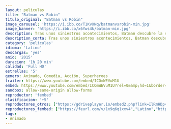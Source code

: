 ```yaml
---
layout: peliculas
title: "Batman vs Robin"
titulo_original: "Batman vs Robin"
image_carousel: 'https://i.ibb.co/T1KvXNq/batmanvsrobin-min.jpg'
image_banner: 'https://i.ibb.co/x6Yws4k/batman-min.jpg'
description: Tras unos siniestros acontecimientos, Batman descubre la sociedad secreta de los Búhos, que controla Gotham desde las sombras desde hace más de 200 años.
description_corta: Tras unos siniestros acontecimientos, Batman descubre la sociedad secreta de los Búhos, que controla Gotham desde las sombras desde hace más de 200 años.
category: 'peliculas'
idioma: 'Latino'
descargas: 'yes'
anio: '2015'
duracion: '1h 20 min'
calidad: 'Full HD'
estrellas: '5'
genero: Animado, Comedia, Acción, Superheroes
trailer: https://www.youtube.com/embed/ICOmWEVuM1U
embed: https://www.youtube.com/embed/ICOmWEVuM1U?rel=0&amp;hd=1&border=0&wmode=opaque&enablejsapi=1&modestbranding=1&controls=1&showinfo=1
sandbox: allow-same-origin allow-forms
reproductor: 'fembed'
clasificacion: '+5'
reproductores_otros: ["https://gdriveplayer.io/embed2.php?link=IlRmHDp4D5FPLiiAOGj9cA4zfA8AKODzQP4EnvwJeJMaX%252Bu%252FjDmXtQ%252BaZEFTeCl22%252F4BWiO1f82lAbGX2fkwIgAbbQnZMmor7ex76wbEk2Y%252FoyXDBt7OJhdlvVXjoQNls%252F%252BYiVq5P8rlmQZoULnzynrYL2NkbJSoDmtGse4y9SZQ0sNskAw6yFUFm%252FEF6HIUK%252BVxkyABMrQbYsM%252F9yCUuK","Latino","https://movcloud.net/embed/sj-Q-tHdTjaq","Latino","https://mstream.website/350yetcfi0gk","Latino"]
reproductores_fembed: ["https://feurl.com/v/1x9q6q1xxv4","Latino","https://feurl.com/v/dm7n2fxjx87lrp6","Latino","https://feurl.com/v/7qv74gjywvg","Latino","https://feurl.com/v/e2j76h-qdlr56--","Latino"]
tags:
- Animado
---
```












